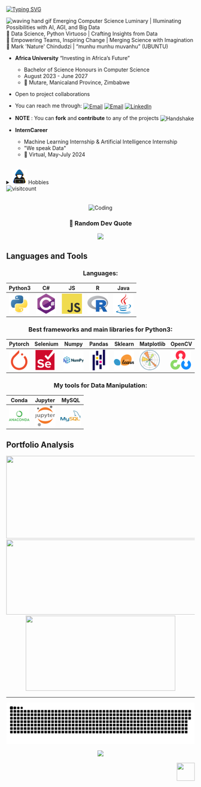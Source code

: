 <!--- Header 
<p align="center">
<a href="https://github.com/marknature">
    <img src="https://github.com/marknature/marknature/blob/main/assets/Bottom_up.svg" alt="Header" />
</a>
</p>--->

<p align="">
<a href="https://github.com/marknature">
    <img src="https://readme-typing-svg.demolab.com?font=Georgia&size=18&duration=2000&pause=100&multiline=true&width=500&height=80&lines=Welcome+%7C+Bienvenu+%7C+Mauya;Je+suis+%7C+Ek+is+%7C+Ndini+%7C+I+am+Nature;Merging+Science+with+Imagination" alt="Typing SVG" />
</a>
</p>


<img src="https://user-images.githubusercontent.com/72663882/171687151-bb31c996-c9d2-49c8-b593-734946893b23.gif" alt="waving hand gif" aria-hidden="true" width="20"> Emerging Computer Science Luminary | Illuminating Possibilities with AI, AGI, and Big Data <br>
🔬 Data Science, Python Virtuoso | Crafting Insights from Data <br>
🚀 Empowering Teams, Inspiring Change | Merging Science with Imagination <br>
🌱 Mark 'Nature' Chindudzi | “munhu munhu muvanhu” (UBUNTU)


- **Africa University** “Investing in Africa’s Future”
  - Bachelor of Science Honours in Computer Science
  - August 2023 - June 2027
  - 📍 Mutare, Manicaland Province, Zimbabwe


- Open to project collaborations
- You can reach me through: <a href="https://linktr.ee/marknature" title="Linktree"><img alt="Email"  src="https://img.shields.io/badge/website-f59042?style=for-the-badge&logo=About.me&logoColor=white" height="30" align="center"/></a> <a href="mailto:dev.markchindudzi716@gmail.com" title="Email"><img alt="Email" src="https://img.shields.io/badge/Gmail-D14836?style=for-the-badge&logo=gmail&logoColor=white" height="30" align="center"/></a> <a href="https://www.linkedin.com/in/marknature-c/"><img  alt="LinkedIn" title="LinkedIn" src="https://img.shields.io/static/v1?message=LinkedIn&logo=linkedin&label=&color=0077B5&logoColor=white&labelColor=&style=for-the-badge" height="30" align="center" /></a> 
- **NOTE** : You can **fork** and **contribute** to any of the projects <img src="https://raw.githubusercontent.com/Tarikul-Islam-Anik/Animated-Fluent-Emojis/master/Emojis/Hand%20gestures/Handshake.png" alt="Handshake" width="25" height="25" align="center" />


- **InternCareer**
  - Machine Learning Internship & Artificial Intelligence Internship
  - "We speak Data" 
  - 📍 Virtual, May-July 2024
<br>


<!--- Hobbies Label --->
<details>
  <summary><img src = "https://github.com/0xAbdulKhalid/0xAbdulKhalid/raw/main/assets/mdImages/about_me.gif" width = 40px> Hobbies</summary>
🍽️ 🛌 👨🏻‍💻 💪 🔁 
</br> 
  🌏 Traveling
  📚 Learning
  💪 WorkingOut
  🎧 Listening to Music
</details>


<!-- visitcount -->
<div id="header" align="">
  <img src="https://visitcount.itsvg.in/api?id=marknature&style=for-the-badge&icon=0&color=2" alt="visitcount">
</div>
<br>


<div align="center">

<!--- Image -->
<br>
<img alt="Coding" width="300" src="https://media1.tenor.com/images/c0501a3e698bd33966ec1d98cc07048d/tenor.gif?itemid=8595411">
<br>

<!--- QUOTE -->
### 🎲 Random Dev Quote
![](https://quotes-github-readme.vercel.app/api?type=horizontal&theme=vision-friendly-dark)
</div>


## Languages and Tools 
<div align="center">

### Languages:
| Python3 | C# | JS | R | Java |
|----------|----------|----------|-----|-----|
|  <img src="https://github.com/devicons/devicon/blob/master/icons/python/python-original.svg" title="Python"  alt="Python" width="55" height="55"/> |  <img src="https://github.com/devicons/devicon/blob/master/icons/csharp/csharp-original.svg" title="C#"  alt="C#" width="55" height="55"/> |  <img src="https://github.com/devicons/devicon/blob/master/icons/javascript/javascript-original.svg" title="JavaScript" alt="JavaScript" width="55" height="55"/> |  <img src="https://github.com/devicons/devicon/blob/master/icons/r/r-original.svg" title="r" alt="r" width="55" height="55"/>| <img src="https://github.com/devicons/devicon/blob/master/icons/java/java-original.svg" title="java" alt="java" width="55" height="55"/>|


### Best frameworks and main libraries for Python3:

| Pytorch | Selenium | Numpy | Pandas | Sklearn | Matplotlib | OpenCV |
|----------|----------|----------|----------|----------|----------|----------|
|  <img src="https://github.com/devicons/devicon/blob/master/icons/pytorch/pytorch-original.svg" title="Pytorch"  alt="Pytorch" width="55" height="55"/>|  <img src="https://github.com/devicons/devicon/blob/master/icons/selenium/selenium-original.svg" title="Selenium"  alt="Selenium" width="55" height="55"/>|  <img src="https://github.com/devicons/devicon/blob/master/icons/numpy/numpy-original-wordmark.svg" title="Numpy" alt="Numpy" width="55" height="55"/>|  <img src="https://github.com/devicons/devicon/blob/master/icons/pandas/pandas-original.svg" title="Pandas" alt="Pandas" width="55" height="55"/>|  <img src="https://github.com/devicons/devicon/blob/master/icons/scikitlearn/scikitlearn-original.svg" title="sklearn" alt="sklearn" width="55" height="55"/>|  <img src="https://github.com/devicons/devicon/blob/master/icons/matplotlib/matplotlib-original.svg" title="mpl" alt="mpl" width="55" height="55"/>| <img src="https://github.com/devicons/devicon/blob/master/icons/opencv/opencv-original.svg" title="mpl" alt="mpl" width="55" height="55"/>|


### My tools for Data Manipulation:

| Conda | Jupyter | MySQL |
|----------|----------|----------|
|<img src="https://github.com/devicons/devicon/blob/master/icons/anaconda/anaconda-original-wordmark.svg" title="Anaconda" alt="Conda" width="55" height="55"/>|<img src="https://github.com/devicons/devicon/blob/master/icons/jupyter/jupyter-original-wordmark.svg" title="Jupiter" alt="Jupiter" width="55" height="55"/>|<img src="https://github.com/devicons/devicon/blob/master/icons/mysql/mysql-original-wordmark.svg" title="MySQL" alt="MySQL" width="55" height="55"/>|

</div>


## Portfolio Analysis  
  
<div align="center">
  <img width="800" height="220" src="https://streak-stats.demolab.com?user=marknature&theme=highcontrast&hide_border=true&border_radius=5&card_width=800">
</div>


<div align="center">
  <img width="600" height="200" src="https://github-readme-stats.vercel.app/api?username=marknature&show_icons=true&theme=vision-friendly-dark">
  <img width="400" height="200" src="https://github-readme-stats.vercel.app/api/top-langs/?username=marknature&size_weight=0.15&count_weight=0.5&layout=compact&theme=vision-friendly-dark">
</div>

---


<!---SNAKE---> 
<p align="center">
 <img width="1000" src="assets/github-snake.svg" alt="snake"/>
</p>



<!--- FOOTER ---> 
<p align="center">
     <img src="https://capsule-render.vercel.app/api?type=waving&color=gradient&height=100&section=footer"/>
</p>

<!--- Python Logo --->
<a href="https://www.python.org/"><img src="https://upload.wikimedia.org/wikipedia/commons/c/c3/Python-logo-notext.svg" align="right" height="48" width="48" ></a>


<!-- Proudly Assambled with Nature -->

<!---
marknature/marknature is a ✨ special ✨ repository because its `README.md` (this file) appears on your GitHub profile.
You can click the Preview link to take a look at your changes.
--->
